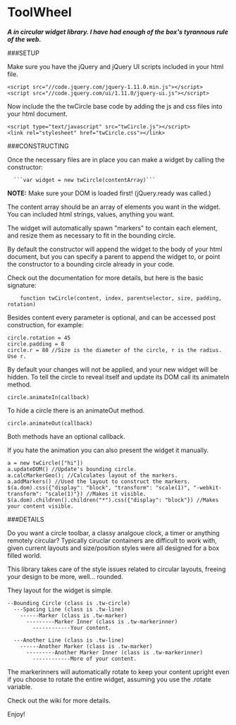 ToolWheel
===============

***A in circular widget library. I have had enough of the box's tyrannous rule of the web.***




###SETUP

Make sure you have the jQuery and jQuery UI scripts included in your html file.

    <script src="//code.jquery.com/jquery-1.11.0.min.js"></script>
    <script src="//code.jquery.com/ui/1.11.0/jquery-ui.js"></script>


Now include the the twCircle base code by adding the js and css files into your html document.

    <script type="text/javascript" src="twCircle.js"></script>
    <link rel="stylesheet" href="twCircle.css"></link>

  
  
###CONSTRUCTING

Once the necessary files are in place you can make a widget by calling the constructor:

      ```var widget = new twCircle(contentArray)```
  
**NOTE:** Make sure your DOM is loaded first! (jQuery.ready was called.)
  
The content array should be an array of elements you want in the widget.
You can included html strings, values, anything you want.

The widget will automatically spawn "markers" to contain each element, and resize them as necessary to fit in the bounding circle.

By default the constructor will append the widget to the body of your html document, but you can specify a parent to append the widget to, or point the constructor to a bounding circle already in your code.

Check out the documentation for more details, but here is the basic signature:
        
        function twCircle(content, index, parentselector, size, padding, rotation)
    
Besides content every parameter is optional, and can be accessed post construction, for example:

    circle.rotation = 45
    circle.padding = 8
    circle.r = 80 //Size is the diameter of the circle, r is the radius. Use r.
       
By default your changes will not be applied, and your new widget will be hidden.
To tell the circle to reveal itself and update its DOM call its animateIn method.

    circle.animateIn(callback)
  
To hide a circle there is an animateOut method.

    circle.animateOut(callback)
  
Both methods have an optional callback.
        
If you hate the animation you can also present the widget it manually.

    a = new twCircle(["hi"])
    a.updateDOM() //Update's bounding circle.
    a.calcMarkerGeo(); //Calculates layout of the markers.
    a.addMarkers() //Used the layout to construct the markers.
    $(a.dom).css({"display": "block", "transform": "scale(1)", "-webkit-transform": "scale(1)"}) //Makes it visible.
    $(a.dom).children().children("*").css({"display": "block"}) //Makes your content visible.





###DETAILS

Do you want a circle toolbar, a classy analgoue clock, a timer or anything remotely circular?
Typically ciruclar containers are difficult to work with, given current layouts and size/position styles were all designed for a box filled world.

This library takes care of the style issues related to circular layouts, freeing your design to be more, well... rounded.

They layout for the widget is simple.

```
--Bounding Circle (class is .tw-circle)
  ---Spacing Line (class is .tw-line)
    ------Marker (class is .tw-marker)
      ---------Marker Inner (class is .tw-markerinner)
        ------------Your content.
        
  ---Another Line (class is .tw-line)
    ------Another Marker (class is .tw-marker)
      ---------Another Marker Inner (class is .tw-markerinner)
        ------------More of your content.
```
        
The markerinners will automatically rotate to keep your content upright even if you choose to rotate the entire widget, assuming you use the .rotate variable.

Check out the wiki for more details.

Enjoy!
